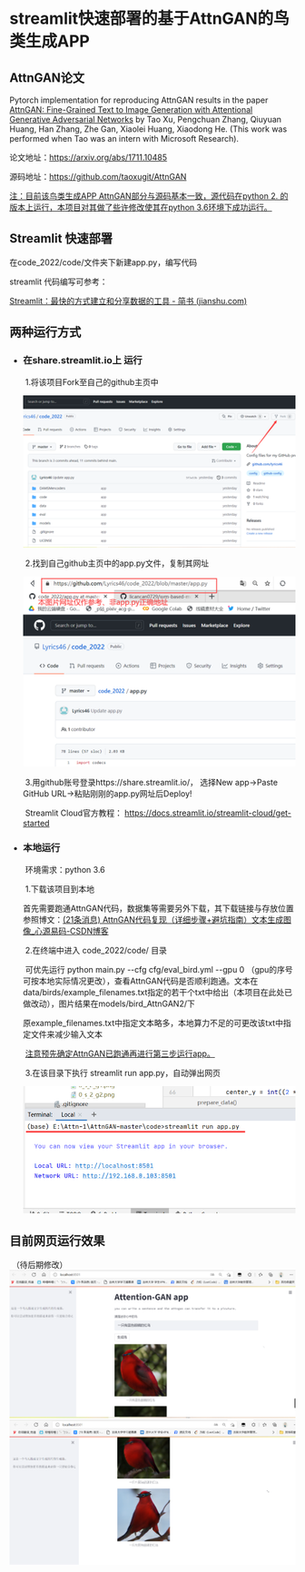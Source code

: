 # streamlit快速部署的基于AttnGAN的鸟类生成APP

## **AttnGAN论文**

Pytorch implementation for reproducing AttnGAN results in the paper [AttnGAN: Fine-Grained Text to Image Generation
with Attentional Generative Adversarial Networks](http://openaccess.thecvf.com/content_cvpr_2018/papers/Xu_AttnGAN_Fine-Grained_Text_CVPR_2018_paper.pdf) by Tao Xu, Pengchuan Zhang, Qiuyuan Huang, Han Zhang, Zhe Gan, Xiaolei Huang, Xiaodong He. (This work was performed when Tao was an intern with Microsoft Research). 

论文地址：https://arxiv.org/abs/1711.10485

源码地址：https://github.com/taoxugit/AttnGAN

<u>注：目前该鸟类生成APP AttnGAN部分与源码基本一致，源代码在python 2. 的版本上运行，本项目对其做了些许修改使其在python 3.6环境下成功运行。</u>

## **Streamlit 快速部署**

在code_2022/code/文件夹下新建app.py，编写代码

streamlit 代码编写可参考：

[Streamlit：最快的方式建立和分享数据的工具 - 简书 (jianshu.com)](https://www.jianshu.com/p/e13380072bcb)

## 两种运行方式

- ### 在share.streamlit.io上 运行

  ​	1.将该项目Fork至自己的github主页中

  <img src=".\READMEimg\fork.png" alt="fork" style="zoom: 50%;" />

  ​	2.找到自己github主页中的app.py文件，复制其网址

  <img src=".\READMEimg\address.png" alt="address" style="zoom:50%;" />

  ​	3.用github账号登录https://share.streamlit.io/，  选择New app->Paste GitHub URL->粘贴刚刚的app.py网址后Deploy!

  ​	Streamlit Cloud官方教程：	https://docs.streamlit.io/streamlit-cloud/get-started

  

- ### 本地运行

  ​	环境需求：python 3.6

  ​	 1.下载该项目到本地

  ​			首先需要跑通AttnGAN代码，数据集等需要另外下载，其下载链接与存放位置参照博文：[(21条消息) AttnGAN代码复现（详细步骤+避坑指南）文本生成图像_心源易码-CSDN博客](https://blog.csdn.net/air__Heaven/article/details/122458499)

  ​	 2.在终端中进入  code_2022/code/ 目录
  
  ​			可优先运行  python main.py --cfg cfg/eval_bird.yml --gpu 0    （gpu的序号可按本地实际情况更改），查看AttnGAN代码是否顺利跑通。文本在data/birds/example_filenames.txt指定的若干个txt中给出（本项目在此处已做改动），图片结果在models/bird_AttnGAN2/下
  
  ​			原example_filenames.txt中指定文本略多，本地算力不足的可更改该txt中指定文件来减少输入文本
  
  ​			<u>注意预先确定AttnGAN已跑通再进行第三步运行app。</u>
  
  ​     3.在该目录下执行 streamlit run app.py，自动弹出网页
  
  <img src=".\READMEimg\runapp.png" alt="runapp"  />

## 目前网页运行效果

​			（待后期修改）
  <img src=".\READMEimg\app1.png" alt="app1"  />
  <img src=".\READMEimg\app2.png" alt="app2"  />

